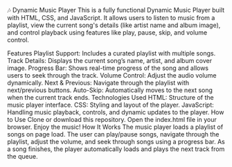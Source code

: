 🎶 Dynamic Music Player
This is a fully functional Dynamic Music Player built with HTML, CSS, and JavaScript. It allows users to listen to music from a playlist, view the current song's details (like artist name and album image), and control playback using features like play, pause, skip, and volume control.

Features
Playlist Support: Includes a curated playlist with multiple songs.
Track Details: Displays the current song’s name, artist, and album cover image.
Progress Bar: Shows real-time progress of the song and allows users to seek through the track.
Volume Control: Adjust the audio volume dynamically.
Next & Previous: Navigate through the playlist with next/previous buttons.
Auto-Skip: Automatically moves to the next song when the current track ends.
Technologies Used
HTML: Structure of the music player interface.
CSS: Styling and layout of the player.
JavaScript: Handling music playback, controls, and dynamic updates to the player.
How to Use
Clone or download this repository.
Open the index.html file in your browser.
Enjoy the music!
How It Works
The music player loads a playlist of songs on page load.
The user can play/pause songs, navigate through the playlist, adjust the volume, and seek through songs using a progress bar.
As a song finishes, the player automatically loads and plays the next track from the queue.
